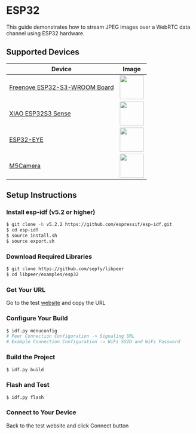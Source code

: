 # ESP32
This guide demonstrates how to stream JPEG images over a WebRTC data channel using ESP32 hardware.

## Supported Devices
| Device |Image|
|---|---|
| [Freenove ESP32-S3-WROOM Board](https://store.freenove.com/products/fnk0085) |<img src="https://store.freenove.com/cdn/shop/files/FNK0085.MAIN.jpg" width="64">|
| [XIAO ESP32S3 Sense](https://wiki.seeedstudio.com/xiao_esp32s3_getting_started/) |<img src="https://files.seeedstudio.com/wiki/SeeedStudio-XIAO-ESP32S3/img/xiaoesp32s3sense.jpg" width="64">|
| [ESP32-EYE](https://github.com/espressif/esp-who/blob/master/docs/en/get-started/ESP-EYE_Getting_Started_Guide.md) |<img src="https://www.espressif.com/sites/default/files/esp-eye-2-190116.png" width="64">|
| [M5Camera](https://github.com/m5stack/M5Stack-Camera) |<img src="https://static-cdn.m5stack.com/resource/docs/products/unit/m5camera/m5camera_01.webp" width="64">|

## Setup Instructions

### Install esp-idf (v5.2 or higher)
```bash
$ git clone -b v5.2.2 https://github.com/espressif/esp-idf.git
$ cd esp-idf
$ source install.sh
$ source export.sh
```

### Download Required Libraries
```bash
$ git clone https://github.com/sepfy/libpeer
$ cd libpeer/examples/esp32
```

### Get Your URL
Go to the test [website](https://sepfy.github.io/libpeer) and copy the URL

### Configure Your Build
```bash
$ idf.py menuconfig
# Peer Connection Configuration -> Signaling URL
# Example Connection Configuration -> WiFi SSID and WiFi Password
```

### Build the Project
```bash
$ idf.py build
```

### Flash and Test
```bash
$ idf.py flash
```
### Connect to Your Device
Back to the test website and click Connect button

